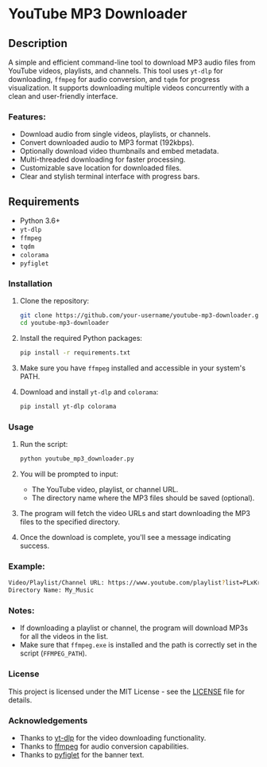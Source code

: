 # YouTube MP3 Downloader

## Description

A simple and efficient command-line tool to download MP3 audio files from YouTube videos, playlists, and channels. This tool uses `yt-dlp` for downloading, `ffmpeg` for audio conversion, and `tqdm` for progress visualization. It supports downloading multiple videos concurrently with a clean and user-friendly interface.

### Features:
- Download audio from single videos, playlists, or channels.
- Convert downloaded audio to MP3 format (192kbps).
- Optionally download video thumbnails and embed metadata.
- Multi-threaded downloading for faster processing.
- Customizable save location for downloaded files.
- Clear and stylish terminal interface with progress bars.

## Requirements
- Python 3.6+
- `yt-dlp`
- `ffmpeg`
- `tqdm`
- `colorama`
- `pyfiglet`

### Installation

1. Clone the repository:

   ```bash
   git clone https://github.com/your-username/youtube-mp3-downloader.git
   cd youtube-mp3-downloader
   ```

2. Install the required Python packages:

   ```bash
   pip install -r requirements.txt
   ```

3. Make sure you have `ffmpeg` installed and accessible in your system's PATH.

4. Download and install `yt-dlp` and `colorama`:

   ```bash
   pip install yt-dlp colorama
   ```

### Usage

1. Run the script:

   ```bash
   python youtube_mp3_downloader.py
   ```

2. You will be prompted to input:
   - The YouTube video, playlist, or channel URL.
   - The directory name where the MP3 files should be saved (optional).

3. The program will fetch the video URLs and start downloading the MP3 files to the specified directory.

4. Once the download is complete, you'll see a message indicating success.

### Example:

```bash
Video/Playlist/Channel URL: https://www.youtube.com/playlist?list=PLxKrR3VjggMv5oYFeOBtQzPimH8mMlhzI
Directory Name: My_Music
```

### Notes:
- If downloading a playlist or channel, the program will download MP3s for all the videos in the list.
- Make sure that `ffmpeg.exe` is installed and the path is correctly set in the script (`FFMPEG_PATH`).

### License

This project is licensed under the MIT License - see the [LICENSE](LICENSE) file for details.

### Acknowledgements
- Thanks to [yt-dlp](https://github.com/yt-dlp/yt-dlp) for the video downloading functionality.
- Thanks to [ffmpeg](https://ffmpeg.org/) for audio conversion capabilities.
- Thanks to [pyfiglet](https://github.com/pwaller/pyfiglet) for the banner text.
```

